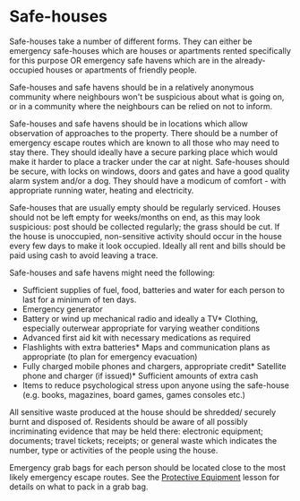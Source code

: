 [Title]: # (Safe-houses)
[Difficulty]: # (Beginner)
[Order]: # (4)

# Safe-houses

Safe-houses take a number of different forms. They can either be emergency safe-houses which are houses or apartments rented specifically for this purpose OR emergency safe havens which are in the already-occupied houses or apartments of friendly people.

Safe-houses and safe havens should be in a relatively anonymous community where neighbours won't be suspicious about what is going on, or in a community where the neighbours can be relied on not to inform.

Safe-houses and safe havens should be in locations which allow observation of approaches to the property. There should be a number of emergency escape routes which are known to all those who may need to stay there. They should ideally have a secure parking place which would make it harder to place a tracker under the car at night. Safe-houses should be secure, with locks on windows, doors and gates and have a good quality alarm system and/or a dog. They should have a modicum of comfort - with appropriate running water, heating and electricity.

Safe-houses that are usually empty should be regularly serviced. Houses should not be left empty for weeks/months on end, as this may look suspicious: post should be collected regularly; the grass should be cut. If the house is unoccupied, non-sensitive activity should occur in the house every few days to make it look occupied. Ideally all rent and bills should be paid using cash to avoid leaving a trace.

Safe-houses and safe havens might need the following:

*   Sufficient supplies of fuel, food, batteries and water for each person to last for a minimum of ten days.
*   Emergency generator
*   Battery or wind up mechanical radio and ideally a TV*   Clothing, especially outerwear appropriate for varying weather conditions
*   Advanced first aid kit with necessary medications as required
*   Flashlights with extra batteries*   Maps and communication plans as appropriate (to plan for emergency evacuation)
*   Fully charged mobile phones and chargers, appropriate credit*   Satellite phone and charger (if issued)*   Sufficient amounts of extra cash
*   Items to reduce psychological stress upon anyone using the safe-house (e.g. books, magazines, board games, games consoles etc.)

All sensitive waste produced at the house should be shredded/ securely burnt and disposed of. Residents should be aware of all possibly incriminating evidence that may be held there: electronic equipment; documents; travel tickets; receipts; or general waste which indicates the number, type or activities of the people using the house.

Emergency grab bags for each person should be located close to the most likely emergency escape routes. See the [Protective Equipment](umbrella://lesson/protective-equipment) lesson for details on what to pack in a grab bag.